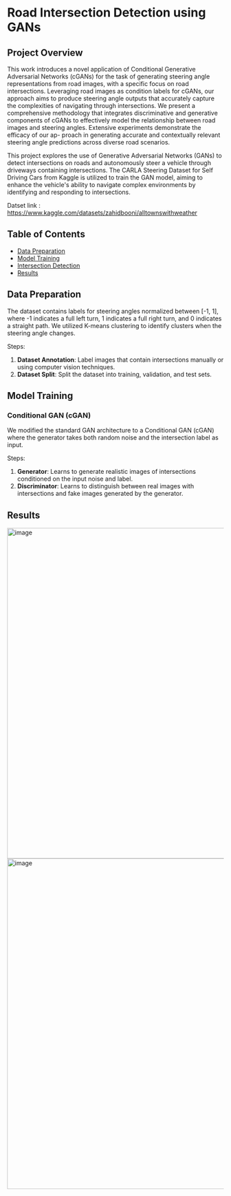 
# Road Intersection Detection using GANs

## Project Overview

This work introduces a novel application of Conditional Generative Adversarial
Networks (cGANs) for the task of generating steering angle representations from
road images, with a specific focus on road intersections. Leveraging road images as
condition labels for cGANs, our approach aims to produce steering angle outputs
that accurately capture the complexities of navigating through intersections. We
present a comprehensive methodology that integrates discriminative and generative
components of cGANs to effectively model the relationship between road images
and steering angles. Extensive experiments demonstrate the efficacy of our ap-
proach in generating accurate and contextually relevant steering angle predictions
across diverse road scenarios.


This project explores the use of Generative Adversarial Networks (GANs) to detect intersections on roads and autonomously steer a vehicle through driveways containing intersections. The CARLA Steering Dataset for Self Driving Cars from Kaggle is utilized to train the GAN model, aiming to enhance the vehicle's ability to navigate complex environments by identifying and responding to intersections.


Datset link : https://www.kaggle.com/datasets/zahidbooni/alltownswithweather


## Table of Contents
- [Data Preparation](#data-preparation)
- [Model Training](#model-training)
- [Intersection Detection](#intersection-detection)
- [Results](#results)

## Data Preparation
The dataset contains labels for steering angles normalized between [-1, 1], where -1 indicates a full left turn, 1 indicates a full right turn, and 0 indicates a straight path. We utilized K-means clustering to identify clusters when the steering angle changes.

Steps:
1. **Dataset Annotation**: Label images that contain intersections manually or using computer vision techniques.
2. **Dataset Split**: Split the dataset into training, validation, and test sets.

## Model Training
### Conditional GAN (cGAN)
We modified the standard GAN architecture to a Conditional GAN (cGAN) where the generator takes both random noise and the intersection label as input.

Steps:
1. **Generator**: Learns to generate realistic images of intersections conditioned on the input noise and label.
2. **Discriminator**: Learns to distinguish between real images with intersections and fake images generated by the generator.

## Results

<img width="769" alt="image" src="https://github.com/user-attachments/assets/1f940935-def9-4c57-a0c8-791e529a8185">



<img width="769" alt="image" src="https://github.com/user-attachments/assets/f0aece97-cb40-4df9-a518-4ec68a7b1bf5">



